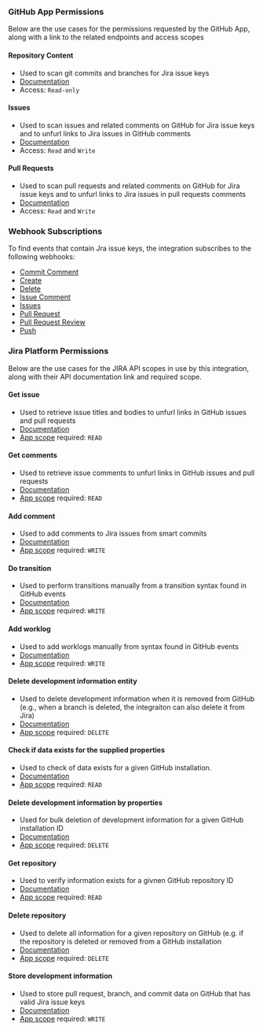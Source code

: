### GitHub App Permissions
Below are the use cases for the permissions requested by the GitHub App, along with a link to the related endpoints and access scopes

#### Repository Content
- Used to scan git commits and branches for Jira issue keys
- [Documentation](https://developer.github.com/v3/apps/permissions/#permission-on-contents)
- Access: `Read-only`

#### Issues
- Used to scan issues and related comments on GitHub for Jira issue keys and to unfurl links to Jira issues in GitHub comments
- [Documentation](https://developer.github.com/v3/apps/permissions/#permission-on-issues)
- Access: `Read` and `Write`

#### Pull Requests
- Used to scan pull requests and related comments on GitHub for Jira issue keys and to unfurl links to Jira issues in pull requests comments
- [Documentation](https://developer.github.com/v3/apps/permissions/#permission-on-pull-requests)
- Access: `Read` and `Write`


### Webhook Subscriptions
To find events that contain Jra issue keys, the integration subscribes to the following webhooks:
- [Commit Comment](https://developer.github.com/v3/activity/events/types/#commitcommentevent)
- [Create](https://developer.github.com/v3/activity/events/types/#createevent)
- [Delete](https://developer.github.com/v3/activity/events/types/#deleteevent)
- [Issue Comment](https://developer.github.com/v3/activity/events/types/#issuecommentevent)
- [Issues](https://developer.github.com/v3/activity/events/types/#issuesevent)
- [Pull Request](https://developer.github.com/v3/activity/events/types/#pullrequestevent)
- [Pull Request Review](https://developer.github.com/v3/activity/events/types/#pullrequestreviewevent)
- [Push](https://developer.github.com/v3/activity/events/types/#pushevent)

### Jira Platform Permissions
Below are the use cases for the JIRA API scopes in use by this integration, along with their API documentation link and required scope.

#### Get issue
- Used to retrieve issue titles and bodies to unfurl links in GitHub issues and pull requests
- [Documentation](https://developer.atlassian.com/cloud/jira/platform/rest/v2/#api-api-2-issue-issueIdOrKey-get)
- [App scope](https://developer.atlassian.com/cloud/jira/platform/scopes/) required: `READ`

#### Get comments
- Used to retrieve issue comments to unfurl links in GitHub issues and pull requests
- [Documentation](https://developer.atlassian.com/cloud/jira/platform/rest/v2/#api-api-2-issue-issueIdOrKey-comment-get)
- [App scope](https://developer.atlassian.com/cloud/jira/platform/scopes/) required: `READ`

#### Add comment
- Used to add comments to Jira issues from smart commits
- [Documentation](https://developer.atlassian.com/cloud/jira/platform/rest/v2/#api-api-2-issue-issueIdOrKey-comment-post)
- [App scope](https://developer.atlassian.com/cloud/jira/platform/scopes/) required: `WRITE`

#### Do transition
- Used to perform transitions manually from a transition syntax found in GitHub events
- [Documentation](https://developer.atlassian.com/cloud/jira/platform/rest/v2/#api-api-2-issue-issueIdOrKey-transitions-post)
- [App scope](https://developer.atlassian.com/cloud/jira/platform/scopes/) required: `WRITE`

#### Add worklog
- Used to add worklogs manually from syntax found in GitHub events
- [Documentation](https://developer.atlassian.com/cloud/jira/platform/rest/v2/#api-api-2-issue-issueIdOrKey-worklog-post)
- [App scope](https://developer.atlassian.com/cloud/jira/platform/scopes/) required: `WRITE`

#### Delete development information entity
- Used to delete development information when it is removed from GitHub (e.g., when a branch is deleted, the integraiton can also delete it from Jira)
- [Documentation](https://developer.atlassian.com/cloud/jira/software/rest/#api-rest-devinfo-0-10-repository-repositoryId-entityType-entityId-delete)
- [App scope](https://developer.atlassian.com/cloud/jira/platform/scopes/) required: `DELETE`

#### Check if data exists for the supplied properties
- Used to check of data exists for a given GitHub installation.
- [Documentation](https://developer.atlassian.com/cloud/jira/software/rest/#api-rest-devinfo-0-10-existsByProperties-get)
- [App scope](https://developer.atlassian.com/cloud/jira/platform/scopes/) required: `READ`

#### Delete development information by properties
- Used for bulk deletion of development information for a given GitHub installation ID
- [Documentation](https://developer.atlassian.com/cloud/jira/software/rest/#api-rest-devinfo-0-10-bulkByProperties-delete)
- [App scope](https://developer.atlassian.com/cloud/jira/platform/scopes/) required: `DELETE`

#### Get repository
- Used to verify information exists for a givnen GitHub repository ID
- [Documentation](https://developer.atlassian.com/cloud/jira/software/rest/#api-rest-devinfo-0-10-repository-repositoryId-get)
- [App scope](https://developer.atlassian.com/cloud/jira/platform/scopes/) required: `READ`

#### Delete repository
- Used to delete all information for a given repository on GitHub (e.g. if the repository is deleted or removed from a GitHub installation
- [Documentation](https://developer.atlassian.com/cloud/jira/software/rest/#api-rest-devinfo-0-10-repository-repositoryId-delete)
- [App scope](https://developer.atlassian.com/cloud/jira/platform/scopes/) required: `DELETE`

#### Store development information
- Used to store pull request, branch, and commit data on GitHub that has valid Jira issue keys
- [Documentation](https://developer.atlassian.com/cloud/jira/software/rest/#api-group-Development-Information)
- [App scope](https://developer.atlassian.com/cloud/jira/platform/scopes/) required: `WRITE`
